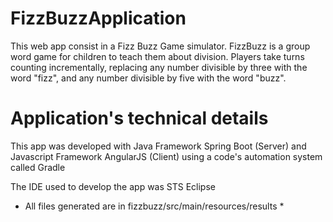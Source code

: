 # FizzBuzzApplication
This web app consist in a Fizz Buzz Game simulator.
FizzBuzz is a group word game for children to teach them about division. Players take turns counting incrementally, replacing any number divisible by three with the word "fizz", and any number divisible by five with the word "buzz".

# Application's technical details
This app was developed with Java Framework Spring Boot (Server) and Javascript Framework AngularJS (Client) using a code's automation system called Gradle

The IDE used to develop the app was STS Eclipse

* All files generated are in fizzbuzz/src/main/resources/results *
